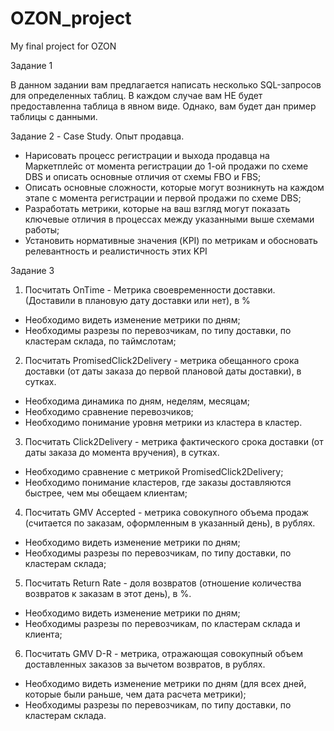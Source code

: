 # OZON_project
 My final project for OZON

Задание 1

В данном задании вам предлагается написать несколько SQL-запросов для определенных таблиц. В каждом случае вам НЕ будет предоставленна таблица в явном виде. Однако, вам будет дан пример таблицы с данными.

Задание 2 - Case Study. Опыт продавца. 
- Нарисовать процесс регистрации и выхода продавца на Маркетплейс от момента регистрации до 1-ой продажи по схеме DBS и описать основные отличия от схемы FBO и FBS;
- Описать основные сложности, которые могут возникнуть на каждом этапе с момента регистрации и первой продажи по схеме DBS;
- Разработать метрики, которые на ваш взгляд могут показать ключевые отличия в процессах между указанными выше схемами работы;
- Установить нормативные значения (KPI) по метрикам и обосновать релевантность и реалистичность этих KPI

Задание 3
1. Посчитать OnTime - Метрика своевременности доставки. (Доставили в плановую дату доставки или нет), в %
- Необходимо видеть изменение метрики по дням;
- Необходимы разрезы по перевозчикам, по типу доставки, по кластерам склада, по таймслотам;
2. Посчитать PromisedClick2Delivery - метрика обещанного срока доставки (от даты заказа до первой плановой даты доставки), в сутках.
- Необходима динамика по дням, неделям, месяцам;
- Необходимо сравнение перевозчиков;
- Необходимо понимание уровня метрики из кластера в кластер.
3. Посчитать Click2Delivery - метрика фактического срока доставки (от даты заказа до момента вручения), в сутках.
- Необходимо сравнение с метрикой PromisedClick2Delivery;
- Необходимо понимание кластеров, где заказы доставляются быстрее, чем мы обещаем клиентам;
4. Посчитать GMV Accepted - метрика совокупного объема продаж (считается по заказам, оформленным в указанный день), в рублях.
- Необходимо видеть изменение метрики по дням;
- Необходимы разрезы по перевозчикам, по типу доставки, по кластерам склада;
5. Посчитать Return Rate - доля возвратов (отношение количества возвратов к заказам в этот день), в %.
- Необходимо видеть изменение метрики по дням;
- Необходимы разрезы по перевозчикам, по кластерам склада и клиента;
6. Посчитать GMV D-R - метрика, отражающая совокупный объем доставленных заказов за вычетом возвратов, в рублях.
- Необходимо видеть изменение метрики по дням (для всех дней, которые были раньше, чем дата расчета метрики);
- Необходимы разрезы по перевозчикам, по типу доставки, по кластерам склада.
